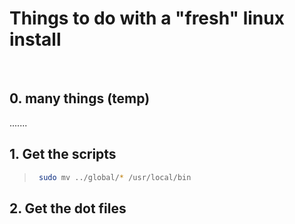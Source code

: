 # Things to do with a "fresh" linux install


<br/>

## 0. many things (temp)

.......

## 1. Get the scripts

>   ```sh
>    sudo mv ../global/* /usr/local/bin
>   ```

## 2. Get the dot files
